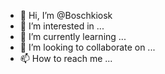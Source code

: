 - 👋 Hi, I’m @Boschkiosk
- 👀 I’m interested in ...
- 🌱 I’m currently learning ...
- 💞️ I’m looking to collaborate on ...
- 📫 How to reach me ...

<!---
Boschkiosk/Boschkiosk is a ✨ special ✨ repository because its `README.md` (this file) appears on your GitHub profile.
You can click the Preview link to take a look at your changes.
--->
